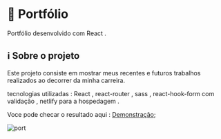 # 🚀 Portfólio

Portfólio desenvolvido com React .

## ℹ️ Sobre o projeto 
Este projeto consiste em mostrar meus recentes e futuros trabalhos realizados ao decorrer da minha carreira.

tecnologias utilizadas : React , react-router , sass , react-hook-form  com validação ,  netlify para a hospedagem .

Voce pode checar o resultado aqui : [Demonstração](https://test-portfolio-123.netlify.app/);



![port](https://user-images.githubusercontent.com/62390902/104090820-ea366d80-5257-11eb-9f1c-8793f625fd86.PNG)


